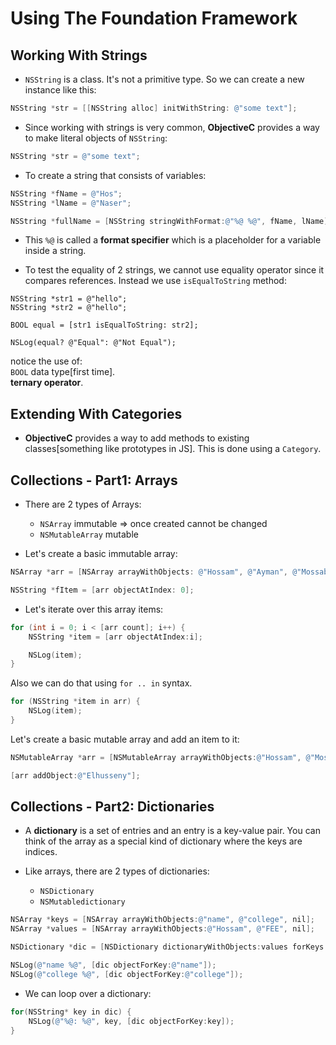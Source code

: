 # Using The Foundation Framework

## Working With Strings

- `NSString` is a class. It's not a primitive type. So we can create a new instance like this:

```objective-c
NSString *str = [[NSString alloc] initWithString: @"some text"];
```

- Since working with strings is very common, **ObjectiveC** provides a way to make literal objects of `NSString`:

```objective-c
NSString *str = @"some text";
```

- To create a string that consists of variables:

```objective-c
NSString *fName = @"Hos";
NSString *lName = @"Naser";

NSString *fullName = [NSString stringWithFormat:@"%@ %@", fName, lName];
```

- This `%@` is called a **format specifier** which is a placeholder for a variable inside a string.

- To test the equality of 2 strings, we cannot use equality operator since it compares references. Instead we use `isEqualToString` method:

```
NSString *str1 = @"hello";
NSString *str2 = @"hello";

BOOL equal = [str1 isEqualToString: str2];

NSLog(equal? @"Equal": @"Not Equal");
```

notice the use of:  
 `BOOL` data type[first time].  
 **ternary operator**.

## Extending With Categories

- **ObjectiveC** provides a way to add methods to existing classes[something like prototypes in JS]. This is done using a `Category`.

## Collections - Part1: Arrays

- There are 2 types of Arrays:

  - `NSArray` immutable => once created cannot be changed
  - `NSMutableArray` mutable

- Let's create a basic immutable array:

```objective-c
NSArray *arr = [NSArray arrayWithObjects: @"Hossam", @"Ayman", @"Mossab", nil];

NSString *fItem = [arr objectAtIndex: 0];
```

- Let's iterate over this array items:

```objective-c
for (int i = 0; i < [arr count]; i++) {
    NSString *item = [arr objectAtIndex:i];

    NSLog(item);
}
```

Also we can do that using `for .. in` syntax.

```objective-c
for (NSString *item in arr) {
    NSLog(item);
}
```

Let's create a basic mutable array and add an item to it:

```objective-c
NSMutableArray *arr = [NSMutableArray arrayWithObjects:@"Hossam", @"Mossab", @"Ayman", nil];

[arr addObject:@"Elhusseny"];
```

## Collections - Part2: Dictionaries

- A **dictionary** is a set of entries and an entry is a key-value pair. You can think of the array as a special kind of dictionary where the keys are indices.

- Like arrays, there are 2 types of dictionaries:
  - `NSDictionary`
  - `NSMutabledictionary`

```objective-c
NSArray *keys = [NSArray arrayWithObjects:@"name", @"college", nil];
NSArray *values = [NSArray arrayWithObjects:@"Hossam", @"FEE", nil];

NSDictionary *dic = [NSDictionary dictionaryWithObjects:values forKeys:keys];

NSLog(@"name %@", [dic objectForKey:@"name"]);
NSLog(@"college %@", [dic objectForKey:@"college"]);
```

- We can loop over a dictionary:

```objective-c
for(NSString* key in dic) {
    NSLog(@"%@: %@", key, [dic objectForKey:key]);
}
```
